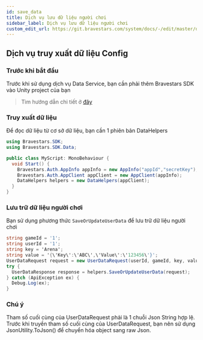 ```yaml
---
id: save_data
title: Dịch vụ lưu dữ liệu người chơi
sidebar_label: Dịch vụ lưu dữ liệu người chơi
custom_edit_url: https://git.bravestars.com/system/docs/-/edit/master/docs/sdk/save_data.md
---
```


## Dịch vụ truy xuất dữ liệu Config

### Trước khi bắt đầu

Trước khi sử dụng dịch vụ Data Service, bạn cần phải thêm Bravestars SDK vào Unity project của bạn

> Tìm hướng dẫn chi tiết ở [đây](https://docs.bravestars.games/docs/sdk/get-started/auth)

### Truy xuất dữ liệu

Để đọc dữ liệu từ cơ sở dữ liệu, bạn cần 1 phiên bản DataHelpers

```C#
using Bravestars.SDK;
using Bravestars.SDK.Data;

public class MyScript: MonoBehaviour {
  void Start() {
    Bravestars.Auth.AppInfo appInfo = new AppInfo("appId","secretKey");
    Bravestars.Auth.AppClient appClient = new AppClient(appInfo); 
    DataHelpers helpers = new DataHelpers(appClient);
  }
}
```

### Lưu trữ dữ liệu người chơi

Bạn sử dụng phương thức ``SaveOrUpdateUserData`` để
 lưu trữ dữ liệu người chơi

```C#
string gameId = '1';
string userId = '1';
string key = 'Arena';
string value = '{\'Key\':\'ABC\',\'Value\':\'123456\'}';
UserDataRequest request = new UserDataRequest(userId, gameId, key, value);
try {
  UserDataResponse response = helpers.SaveOrUpdateUserData(request);
} catch (ApiException ex) {
  Debug.Log(ex);
}
```

### Chú ý

Tham số cuối cùng của UserDataRequest phải là 1 chuỗi Json String hợp lệ.
Trước khi truyền tham số cuối cùng của UserDataRequest, bạn nên sử dụng JsonUtility.ToJson() để chuyển hóa object sang raw Json.
